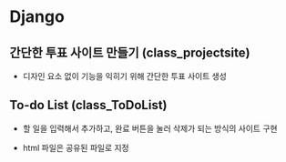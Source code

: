 # Django

## 간단한 투표 사이트 만들기 (class_projectsite)

- 디자인 요소 없이 기능을 익히기 위해 간단한 투표 사이트 생성

## To-do List (class_ToDoList)

- 할 일을 입력해서 추가하고, 완료 버튼을 눌러 삭제가 되는 방식의 사이트 구현

- html 파일은 공유된 파일로 지정